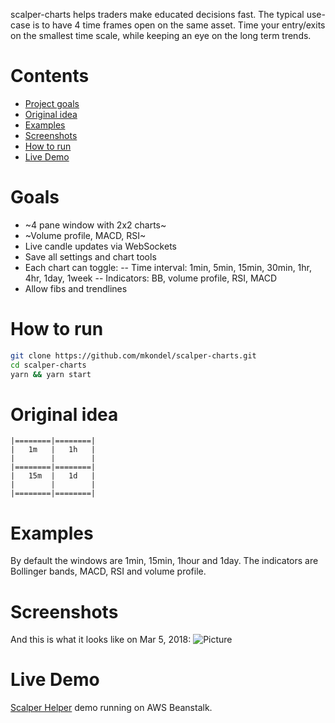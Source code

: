 scalper-charts helps traders make educated decisions fast. The typical use-case is to have 4 time frames open on the same asset. Time your entry/exits on the smallest time scale, while keeping an eye on the long term trends.

# Contents
* [Project goals](#goals)
* [Original idea](#idea)
* [Examples](#examples)
* [Screenshots](#pics)
* [How to run](#how)
* [Live Demo](#demo)

# <a name="goals"></a>Goals
- ~4 pane window with 2x2 charts~
- ~Volume profile, MACD, RSI~
- Live candle updates via WebSockets
- Save all settings and chart tools
- Each chart can toggle:
 -- Time interval: 1min, 5min, 15min, 30min, 1hr, 4hr, 1day, 1week
 -- Indicators: BB, volume profile, RSI, MACD
- Allow fibs and trendlines

# <a name="how"></a>How to run
```bash
git clone https://github.com/mkondel/scalper-charts.git
cd scalper-charts
yarn && yarn start
```

# <a name="idea"></a>Original idea

```
|========|========|
|   1m   |   1h   |
|        |        |
|========|========|
|   15m  |   1d   |
|        |        |
|========|========|
```

# <a name="examples"></a>Examples
By default the windows are 1min, 15min, 1hour and 1day. The indicators are Bollinger bands, MACD, RSI and volume profile.

# <a name="pics"></a>Screenshots
And this is what it looks like on Mar 5, 2018:
![Picture](https://user-images.githubusercontent.com/3288757/37013145-67d9b83a-20c6-11e8-94d0-2dba51cb5856.png)

# <a name="demo"></a>Live Demo
[Scalper Helper](http://scalperhelper.us-east-1.elasticbeanstalk.com/ "Scalper Helper") demo running on AWS Beanstalk.